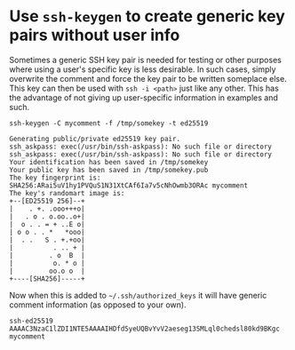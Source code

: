 # Use `ssh-keygen` to create generic key pairs without user info

Sometimes a generic SSH key pair is needed for testing or other purposes where using a user's specific key is less desirable. In such cases, simply overwrite the comment and force the key pair to be written someplace else. This key can then be used with `ssh -i <path>` just like any other. This has the advantage of not giving up user-specific information in examples and such.

```
ssh-keygen -C mycomment -f /tmp/somekey -t ed25519
```

```out
Generating public/private ed25519 key pair.
ssh_askpass: exec(/usr/bin/ssh-askpass): No such file or directory
ssh_askpass: exec(/usr/bin/ssh-askpass): No such file or directory
Your identification has been saved in /tmp/somekey
Your public key has been saved in /tmp/somekey.pub
The key fingerprint is:
SHA256:ARai5uV1hy1PVQuS1N31XtCAf6Ia7v5cNhOwmb3ORAc mycomment
The key's randomart image is:
+--[ED25519 256]--+
|    . +. .ooo+++o|
|   . o . o.oo..o+|
|  o . . = + ..E o|
| o o . . *   *ooo|
|  . .   S . +.+oo|
|          . .. + |
|         . o  B  |
|          o. * o |
|         oo.o o  |
+----[SHA256]-----+

```

Now when this is added to `~/.ssh/authorized_keys` it will have generic comment information (as opposed to your own).

```
ssh-ed25519 AAAAC3NzaC1lZDI1NTE5AAAAIHDfdSyeUQBvYvV2aeseg13SMLql0chedsl80kd9BKgc mycomment
```

